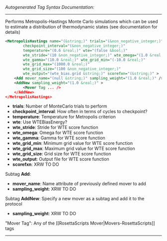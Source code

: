 <!-- THIS IS AN AUTOGENERATED FILE: Don't edit it directly, instead change the schema definition in the code itself. -->

_Autogenerated Tag Syntax Documentation:_

---
Performs Metropolis-Hastings Monte Carlo simulations which can be used to estimate a distribution of thermodynamic states (see documentation for details)

```xml
<MetropolisHastings name="(&string;)" trials="(&non_negative_integer;)"
        checkpoint_interval="(&non_negative_integer;)"
        temperature="(0.6 &real;)" wte="(false &bool;)"
        wte_stride="(10 &non_negative_integer;)" wte_omega="(1.0 &real;)"
        wte_gamma="(10.0 &real;)" wte_grid_min="(-10.0 &real;)"
        wte_grid_max="(1000.0 &real;)"
        wte_grid_size="(100 &non_negative_integer;)"
        wte_output="(wte_bias.grid &string;)" scorefxn="(&string;)" >
    <Add mover_name="(null &string;)" sampling_weight="(1.0 &real;)" />
    <AddNew sampling_weight="(1.0 &real;)" >
        <Mover Tag ... />
    </AddNew>
</MetropolisHastings>
```

-   **trials**: Number of MonteCarlo trials to perform
-   **checkpoint_interval**: How often in terms of cycles to checkpoint?
-   **temperature**: Temperature for Metropolis criterion
-   **wte**: Use WTEBiasEnergy?
-   **wte_stride**: Stride for WTE score function
-   **wte_omega**: Omega for WTE score function
-   **wte_gamma**: Gamma for WTE score function
-   **wte_grid_min**: Minimum grid value for WTE score function
-   **wte_grid_max**: Maximum grid value for WTE score function
-   **wte_grid_size**: Grid size for WTE score function
-   **wte_output**: Output file for WTE score function
-   **scorefxn**: XRW TO DO


Subtag **Add**:   

-   **mover_name**: Name attribute of previously defined mover to add
-   **sampling_weight**: XRW TO DO

Subtag **AddNew**:   Specify a new mover as a subtag and add it to the protocol

-   **sampling_weight**: XRW TO DO


"Mover Tag": Any of the [[RosettaScripts Mover|Movers-RosettaScripts]] tags

---
